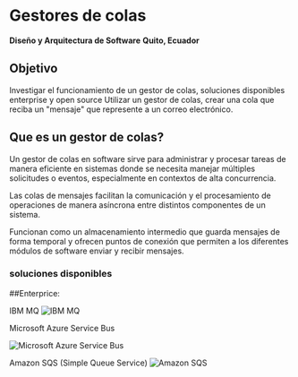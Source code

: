 # Gestores de colas

**Diseño y Arquitectura de Software** 
**Quito, Ecuador** 

## Objetivo

Investigar el funcionamiento de un gestor de colas, soluciones disponibles enterprise y open source
Utilizar un gestor de colas, crear una cola que reciba un "mensaje" que represente a un correo electrónico.


## Que es un gestor de colas?

Un gestor de colas en software sirve para administrar y procesar tareas de manera eficiente en sistemas donde se necesita manejar múltiples solicitudes o eventos, especialmente en contextos de alta concurrencia.

Las colas de mensajes facilitan la comunicación y el procesamiento de operaciones de manera asíncrona entre distintos componentes de un sistema. 

Funcionan como un almacenamiento intermedio que guarda mensajes de forma temporal y ofrecen puntos de conexión que permiten a los diferentes módulos de software enviar y recibir mensajes.

### soluciones disponibles

##Enterprice:

IBM MQ
![IBM MQ](https://www.cleo.com/sites/default/files/styles/desktop_664_394_scale/public/2023-12/ibm-mq-integration.png.webp?itok=N1UJAOh-)

Microsoft Azure Service Bus 

![Microsoft Azure Service Bus ]([https://www.cleo.com/sites/default/files/styles/desktop_664_394_scale/public/2023-12/ibm-mq-integration.png.webp?itok=N1UJAOh-](https://miro.medium.com/v2/resize:fit:720/format:webp/1*e51ULWb5-uDsqdw3ENTEsA.png))

Amazon SQS (Simple Queue Service)
![Amazon SQS]([[https://www.cleo.com/sites/default/files/styles/desktop_664_394_scale/public/2023-12/ibm-mq-integration.png.webp?itok=N1UJAOh-](https://miro.medium.com/v2/resize:fit:720/format:webp/1*e51ULWb5-uDsqdw3ENTEsA.png)](https://media.licdn.com/dms/image/v2/C4D12AQEEWpvvLrlIEQ/article-cover_image-shrink_423_752/article-cover_image-shrink_423_752/0/1614619668865?e=1737590400&v=beta&t=VTv5pd3LyUq4MoLp0oheFopEpx_xrt24pdbLTi4unaY))
